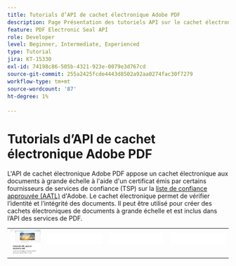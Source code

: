 ```yaml
---
title: Tutorials d’API de cachet électronique Adobe PDF
description: Page Présentation des tutoriels API sur le cachet électronique d’Adobe PDF
feature: PDF Electronic Seal API
role: Developer
level: Beginner, Intermediate, Experienced
type: Tutorial
jira: KT-15330
exl-id: 74198c86-505b-4321-923e-0079e3d767cd
source-git-commit: 255a2425fcde4443d8502a92aa0274fac30f7279
workflow-type: tm+mt
source-wordcount: '87'
ht-degree: 1%

---
```


# Tutorials d’API de cachet électronique Adobe PDF

L&#39;API de cachet électronique Adobe PDF appose un cachet électronique aux documents à grande échelle à l&#39;aide d&#39;un certificat émis par certains fournisseurs de services de confiance (TSP) sur la [liste de confiance approuvée (AATL)](https://helpx.adobe.com/acrobat/kb/approved-trust-list1.html) d&#39;Adobe. Le cachet électronique permet de vérifier l’identité et l’intégrité des documents. Il peut être utilisé pour créer des cachets électroniques de documents à grande échelle et est inclus dans l’API des services de PDF.

<table style="table-layout:fixed">
<tr>
 <td>
   <a href="automatically-apply-electronic-seal.md">
      <img alt="Application automatique d’un cachet électronique" src="assets/automatically-apply-seal.png" />
  </td>
  <td>
    <img alt="Espaceur" src="../assets/WhiteBanner_Placeholder.png" />
    <div>
    <br>
  </td>
  <td>
    <img alt="Espaceur" src="../assets/WhiteBanner_Placeholder.png" />
    <div>
    <br>
  </td>
  <td>
    <img alt="Espaceur" src="../assets/WhiteBanner_Placeholder.png" />
    <div>
    <br>
  </td>
</tr>
</table>
